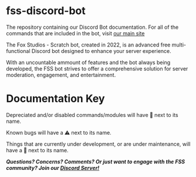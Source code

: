 # fss-discord-bot
The repository containing our Discord Bot documentation.
For all of the commands that are included in the bot, visit [our main site](https://www.foxstudiosscratch.xyz/discord)

The Fox Studios - Scratch bot, created in 2022, is an advanced free multi-functional Discord bot designed to enhance your server experience.

With an uncountable ammount of features and the bot always being developed, the FSS bot strives to offer a comprehensive solution for server moderation, engagement, and entertainment.


# Documentation Key

Depreciated and/or disabled commands/modules will have 🛑 next to its name.

Known bugs will have a ⚠️ next to its name.

Things that are currently under development, or are under maintenance, will have a 🔨 next to its name.


***Questions? Concerns? Comments? Or just want to engage with the FSS community? Join our [Discord Server!](https://www.foxstudiosscratch.xyz/discord)***
